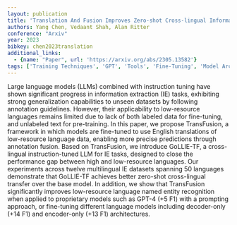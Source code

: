 ```yaml
---
layout: publication
title: 'Translation And Fusion Improves Zero-shot Cross-lingual Information Extraction'
authors: Yang Chen, Vedaant Shah, Alan Ritter
conference: "Arxiv"
year: 2023
bibkey: chen2023translation
additional_links:
  - {name: "Paper", url: 'https://arxiv.org/abs/2305.13582'}
tags: ['Training Techniques', 'GPT', 'Tools', 'Fine-Tuning', 'Model Architecture', 'Merging', 'Prompting', 'Pre-Training', 'Pretraining Methods']
---
```

Large language models (LLMs) combined with instruction tuning have shown
significant progress in information extraction (IE) tasks, exhibiting strong
generalization capabilities to unseen datasets by following annotation
guidelines. However, their applicability to low-resource languages remains
limited due to lack of both labeled data for fine-tuning, and unlabeled text
for pre-training. In this paper, we propose TransFusion, a framework in which
models are fine-tuned to use English translations of low-resource language
data, enabling more precise predictions through annotation fusion. Based on
TransFusion, we introduce GoLLIE-TF, a cross-lingual instruction-tuned LLM for
IE tasks, designed to close the performance gap between high and low-resource
languages. Our experiments across twelve multilingual IE datasets spanning 50
languages demonstrate that GoLLIE-TF achieves better zero-shot cross-lingual
transfer over the base model. In addition, we show that TransFusion
significantly improves low-resource language named entity recognition when
applied to proprietary models such as GPT-4 (+5 F1) with a prompting approach,
or fine-tuning different language models including decoder-only (+14 F1) and
encoder-only (+13 F1) architectures.
